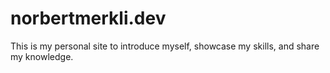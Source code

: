 # norbertmerkli.dev

This is my personal site to introduce myself, showcase my skills, and share my knowledge.